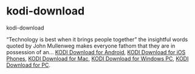 # kodi-download
kodi-download

“Technology is best when it brings people together” the insightful words quoted by John Mullenweg makes everyone fathom that they are in possession of an...
[KODI Download for Android](https://geekeasier.com/kodi-download-for-android-ios-phones-windows-pc/9267/),
[KODI Download for iOS Phones](https://geekeasier.com/kodi-download-for-android-ios-phones-windows-pc/9267/),
[KODI Download for Mac](https://geekeasier.com/kodi-download-for-android-ios-phones-windows-pc/9267/),
[KODI Download for Windows PC](https://geekeasier.com/kodi-download-for-android-ios-phones-windows-pc/9267/),
[KODI Download for PC](https://geekeasier.com/kodi-download-for-android-ios-phones-windows-pc/9267/).
